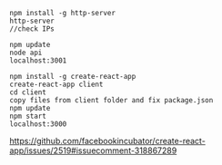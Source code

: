 ```
npm install -g http-server
http-server
//check IPs

npm update
node api
localhost:3001

npm install -g create-react-app
create-react-app client
cd client
copy files from client folder and fix package.json
npm update
npm start
localhost:3000
```
https://github.com/facebookincubator/create-react-app/issues/2519#issuecomment-318867289
